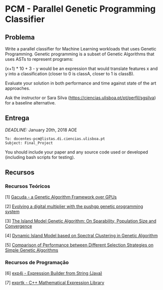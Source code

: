 # PCM - Parallel Genetic Programming Classifier

## Problema
Write a parallel classifier for Machine Learning workloads that uses Genetic Programming. Genetic programming is a subset of Genetic Algorithms that uses ASTs to represent programs:

(x+1) * 10 + 3 - y would be an expression that would translate features x and y into a classification (closer to 0 is classA, closer to 1 is classB).

Evaluate your solution in both performance and time against state of the art approaches.

Ask the instructor or Sara Silva (https://ciencias.ulisboa.pt/pt/perfil/sgsilva) for a baseline alternative.

## Entrega


*DEADLINE:* January 20th, 2018 AOE
```
To: docentes-pcm@listas.di.ciencias.ulisboa.pt
Subject: Final_Project
```

You should include your paper and any source code used or developed (including bash scripts for testing).



## Recursos
### Recursos Teóricos
[1] [Gacuda - a Genetic Algorithm Framework over GPUs](https://fenix.tecnico.ulisboa.pt/downloadFile/1689244997255766/Thesis.pdf)

[2] [Evolving a digital multiplier with the pushgp genetic programming system](https://dl.acm.org/citation.cfm?id=2466814)

[3] [The Island Model Genetic Algorithm: On Sparability, Population Size and Convergence](http://neo.lcc.uma.es/Articles/WRH98.pdf)

[4] [Dynamic Island Model based on Spectral Clustering in Genetic Algorithm](https://arxiv.org/pdf/1801.01620.pdf)

[5] [Comparison of Performance between Different Selection Strategies on Simple Genetic Algorithms](http://citeseerx.ist.psu.edu/viewdoc/download?doi=10.1.1.140.3747&rep=rep1&type=pdf)

### Recursos de Programação
[6] [exp4j - Expression Builder from String (Java)](https://www.objecthunter.net/exp4j/index.html)

[7] [exprtk - C++ Mathematical Expression Library](http://www.partow.net/programming/exprtk/)

